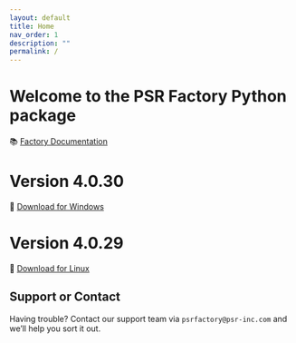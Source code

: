 ```yaml
---
layout: default
title: Home
nav_order: 1
description: ""
permalink: /
---
```


# Welcome to the PSR Factory Python package


📚 [Factory Documentation](https://docs.psr-inc.com/factory/)

# Version 4.0.30

🔗 [Download for Windows](https://www.psr-inc.com/app/link/?t=d&f=factory_python-4.0.30-windows-x64-a6fb8a3d-release.zip)

# Version 4.0.29

🔗 [Download for Linux](https://www.psr-inc.com/app/link/?t=d&f=factory_python-4.0.29-linux-x64-5a3e2f7-release.zip)


## Support or Contact

Having trouble? Contact our support team via `psrfactory@psr-inc.com` and we’ll help you sort it out.
